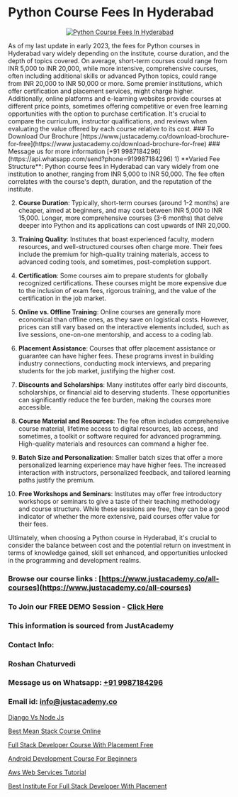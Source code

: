 # Python Course Fees In Hyderabad

<p align="center">
  <a href="https://justacademy.co/course-detail/python-training">
    <img src="https://justacademy.co/storage2/course_image/1709713400_course_image.webp" alt="Python Course Fees In Hyderabad">
  </a>
</p>
As of my last update in early 2023, the fees for Python courses in Hyderabad vary widely depending on the institute, course duration, and the depth of topics covered. On average, short-term courses could range from INR 5,000 to INR 20,000, while more intensive, comprehensive courses, often including additional skills or advanced Python topics, could range from INR 20,000 to INR 50,000 or more. Some premier institutions, which offer certification and placement services, might charge higher. Additionally, online platforms and e-learning websites provide courses at different price points, sometimes offering competitive or even free learning opportunities with the option to purchase certification. It's crucial to compare the curriculum, instructor qualifications, and reviews when evaluating the value offered by each course relative to its cost.
### To Download Our Brochure [https://www.justacademy.co/download-brochure-for-free](https://www.justacademy.co/download-brochure-for-free)
### Message us for more information [+91 9987184296](https://api.whatsapp.com/send?phone=919987184296)
1) **Varied Fee Structure**: Python course fees in Hyderabad can vary widely from one institution to another, ranging from INR 5,000 to INR 50,000. The fee often correlates with the course's depth, duration, and the reputation of the institute.

2) **Course Duration**: Typically, short-term courses (around 1-2 months) are cheaper, aimed at beginners, and may cost between INR 5,000 to INR 15,000. Longer, more comprehensive courses (3-6 months) that delve deeper into Python and its applications can cost upwards of INR 20,000.

3) **Training Quality**: Institutes that boast experienced faculty, modern resources, and well-structured courses often charge more. Their fees include the premium for high-quality training materials, access to advanced coding tools, and sometimes, post-completion support.

4) **Certification**: Some courses aim to prepare students for globally recognized certifications. These courses might be more expensive due to the inclusion of exam fees, rigorous training, and the value of the certification in the job market.

5) **Online vs. Offline Training**: Online courses are generally more economical than offline ones, as they save on logistical costs. However, prices can still vary based on the interactive elements included, such as live sessions, one-on-one mentorship, and access to a coding lab.

6) **Placement Assistance**: Courses that offer placement assistance or guarantee can have higher fees. These programs invest in building industry connections, conducting mock interviews, and preparing students for the job market, justifying the higher cost.

7) **Discounts and Scholarships**: Many institutes offer early bird discounts, scholarships, or financial aid to deserving students. These opportunities can significantly reduce the fee burden, making the courses more accessible.

8) **Course Material and Resources**: The fee often includes comprehensive course material, lifetime access to digital resources, lab access, and sometimes, a toolkit or software required for advanced programming. High-quality materials and resources can command a higher fee.

9) **Batch Size and Personalization**: Smaller batch sizes that offer a more personalized learning experience may have higher fees. The increased interaction with instructors, personalized feedback, and tailored learning paths justify the premium.

10) **Free Workshops and Seminars**: Institutes may offer free introductory workshops or seminars to give a taste of their teaching methodology and course structure. While these sessions are free, they can be a good indicator of whether the more extensive, paid courses offer value for their fees.

Ultimately, when choosing a Python course in Hyderabad, it's crucial to consider the balance between cost and the potential return on investment in terms of knowledge gained, skill set enhanced, and opportunities unlocked in the programming and development realms.

### Browse our course links : [https://www.justacademy.co/all-courses](https://www.justacademy.co/all-courses) 
### To Join our FREE DEMO Session - [Click Here](https://www.justacademy.co/register-for-course-demo)


### This information is sourced from JustAcademy
### Contact Info:
### Roshan Chaturvedi
### Message us on Whatsapp: [+91 9987184296](https://api.whatsapp.com/send?phone=919987184296)
### Email id: [info@justacademy.co](mailto:info@justacademy.co)
                
[Django Vs Node Js](https://www.linkedin.com/pulse/django-vs-node-js-justacademy-thane-ynrcc?trackingId=D0PaklaV8MCdA3LKcgmwUg%3D%3D&lipi=urn%3Ali%3Apage%3Ad_flagship3_company_admin%3BQUUDXGyzQlqUHLkfVC%2F2FQ%3D%3D)

[Best Mean Stack Course Online](https://www.linkedin.com/pulse/best-mean-stack-course-online-justacademy-ahmedabad-znhpc/)

[Full Stack Developer Course With Placement Free](https://medium.com/@akanshapatil/full-stack-developer-course-with-placement-free-ce508c235fe4)

[Android Development Course For Beginners](https://medium.com/@akanshapatil/android-development-course-for-beginners-0ff760ecabd7)

[Aws Web Services Tutorial](https://justacademyin.github.io/justacademy/aws-web-services-tutorial)

[Best Institute For Full Stack Developer With Placement](https://justacademyin.github.io/justacademy/best-institute-for-full-stack-developer-with-placement)


